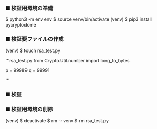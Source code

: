 
### ■ 検証用環境の準備
$ python3 -m env env
$ source venv/bin/activate
(venv) $ pip3 install pycryptodome

### ■ 検証要ファイルの作成
(venv) $ touch rsa_test.py

'''rsa_test.py
from Crypto.Util.number import long_to_bytes

p = 99989
q = 99991

'''

### ■ 検証

### ■ 検証用環境の削除
(venv) $ deactivate
$ rm -r venv
$ rm rsa_test.py